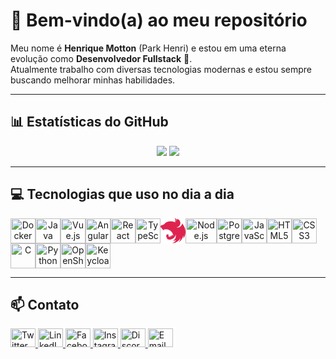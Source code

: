 # 👋 Bem-vindo(a) ao meu repositório

Meu nome é **Henrique Motton** (Park Henri) e estou em uma eterna evolução como **Desenvolvedor Fullstack** 🚀.  
Atualmente trabalho com diversas tecnologias modernas e estou sempre buscando melhorar minhas habilidades.

---

## 📊 Estatísticas do GitHub

<div align="center">
  <img height="180em" src="https://github-readme-stats.vercel.app/api?username=HenriqueMotton&show_icons=true&theme=tokyonight&include_all_commits=true&count_private=true"/>
  <img height="180em" src="https://github-readme-stats.vercel.app/api/top-langs/?username=HenriqueMotton&layout=compact&langs_count=7&theme=tokyonight"/>
</div>

---

## 💻 Tecnologias que uso no dia a dia

<div style="display: flex; flex-wrap: wrap" align="center">
  <img title="Docker" width="40" height="40" src="https://cdn.jsdelivr.net/gh/devicons/devicon/icons/docker/docker-original.svg" />
  <img title="Java" width="40" height="40" src="https://cdn.jsdelivr.net/gh/devicons/devicon/icons/java/java-original.svg" />
  <img title="Vue.js" width="40" height="40" src="https://cdn.jsdelivr.net/gh/devicons/devicon/icons/vuejs/vuejs-original.svg"/>
  <img title="Angular" width="40" height="40" src="https://cdn.jsdelivr.net/gh/devicons/devicon/icons/angularjs/angularjs-original.svg" />
  <img title="React" width="40" height="40" src="https://cdn.jsdelivr.net/gh/devicons/devicon/icons/react/react-original.svg" />
  <img title="TypeScript" width="40" height="40" src="https://cdn.jsdelivr.net/gh/devicons/devicon/icons/typescript/typescript-original.svg"/>
  <img title="NestJS" width="40" height="40" src="https://raw.githubusercontent.com/devicons/devicon/master/icons/nestjs/nestjs-original.svg"/>
  <img title="Node.js" width="50" height="40" src="https://cdn.jsdelivr.net/gh/devicons/devicon/icons/nodejs/nodejs-original-wordmark.svg"/>
  <img title="PostgreSQL" width="40" height="40" src="https://cdn.jsdelivr.net/gh/devicons/devicon/icons/postgresql/postgresql-original.svg"/>  
  <img title="JavaScript" width="40" height="40" src="https://cdn.jsdelivr.net/gh/devicons/devicon/icons/javascript/javascript-original.svg"/>
  <img title="HTML5" width="40" height="40" src="https://cdn.jsdelivr.net/gh/devicons/devicon/icons/html5/html5-original.svg"/>
  <img title="CSS3" width="40" height="40" src="https://cdn.jsdelivr.net/gh/devicons/devicon/icons/css3/css3-original.svg"/>
  <img title="C" width="40" height="40" src="https://cdn.jsdelivr.net/gh/devicons/devicon/icons/c/c-original.svg"/>
  <img title="Python" width="40" height="40" src="https://cdn.jsdelivr.net/gh/devicons/devicon/icons/python/python-original.svg"/>
  <img title="OpenShift" width="40" height="40" src="https://cdn.jsdelivr.net/gh/devicons/devicon/icons/redhat/redhat-original.svg"/>
  <img title="Keycloak" width="40" height="40" src="https://www.keycloak.org/resources/images/keycloak_icon_512px.svg"/>
</div>

---

## 📫 Contato

<div align="left">
  <a href="https://twitter.com/parkhenri4">
    <img title="Twitter" height="30" width="40" src="https://raw.githubusercontent.com/rahuldkjain/github-profile-readme-generator/master/src/images/icons/Social/twitter.svg"/>
  </a>
  <a href="https://linkedin.com/in/henrique-motton-037400154">
    <img title="LinkedIn" height="30" width="40" src="https://raw.githubusercontent.com/rahuldkjain/github-profile-readme-generator/master/src/images/icons/Social/linked-in-alt.svg"/>
  </a>
  <a href="https://fb.com/henrique.motton">
    <img title="Facebook" height="30" width="40" src="https://raw.githubusercontent.com/rahuldkjain/github-profile-readme-generator/master/src/images/icons/Social/facebook.svg"/>
  </a>
  <a href="https://instagram.com/henriquemotton">
    <img title="Instagram" height="30" width="40" src="https://raw.githubusercontent.com/rahuldkjain/github-profile-readme-generator/master/src/images/icons/Social/instagram.svg"/>
  </a>
  <a href="https://discord.com/users/Park Henri#8103">
    <img title="Discord" height="30" width="40" src="https://raw.githubusercontent.com/rahuldkjain/github-profile-readme-generator/master/src/images/icons/Social/discord.svg"/>
  </a>
  <a href="mailto:henri.fmotton@gmail.com">
    <img title="Email" height="30" width="40" src="https://cdn.jsdelivr.net/gh/devicons/devicon/icons/google/google-original.svg"/>
  </a>
</div>

